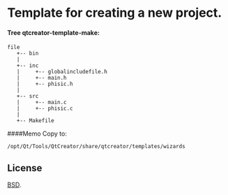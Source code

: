 # Template for creating a new project.

#### Tree qtcreator-template-make:
```
file
   +-- bin
   |
   +-- inc
   |     +-- globalincludefile.h
   |     +-- main.h
   |     +-- phisic.h
   |
   +-- src
   |     +-- main.c
   |     +-- phisic.c
   |
   +-- Makefile
```
####Memo
Copy to:
```
/opt/Qt/Tools/QtCreator/share/qtcreator/templates/wizards
```

## License

[BSD](./LICENSE).